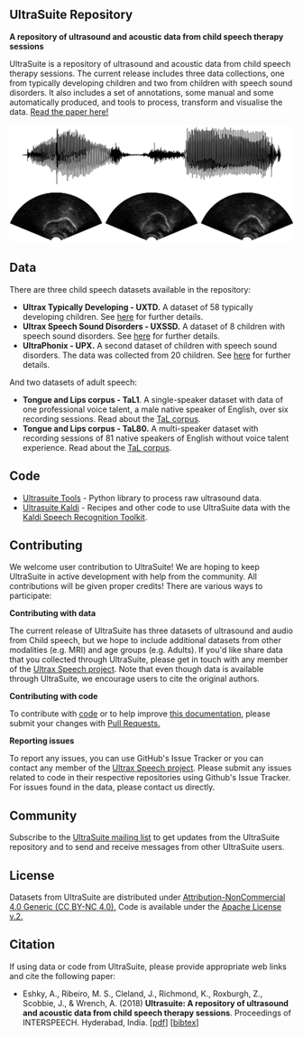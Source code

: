 ## UltraSuite Repository
**A repository of ultrasound and acoustic data from child speech therapy sessions**

UltraSuite is a repository of ultrasound and acoustic data from child speech therapy sessions. The current release includes three data collections, one from typically developing children and two from children with speech sound disorders. It also includes a set of annotations, some manual and some automatically produced, and tools to process, transform and visualise the data. [Read the paper here!](papers/ultrasuite_IS18.pdf) 

![image](imgs/sample.png)

## Data

There are three child speech datasets available in the repository:

- **Ultrax Typically Developing - UXTD.**  A dataset of 58 typically developing children. See [here](data/uxtd.md) for further details.
- **Ultrax Speech Sound Disorders - UXSSD.**  A dataset of 8 children with speech sound disorders. See [here](data/uxssd.md) for further details.
- **UltraPhonix - UPX.** A second dataset of children with speech sound disorders. The data was collected from 20 children.  See [here](data/upx.md) for further details.

And two datasets of adult speech:

- **Tongue and Lips corpus - TaL1**. A single-speaker dataset with data of one professional voice talent, a male native speaker of English, over six recording sessions. Read about the [TaL corpus](data/tal_corpus.md).
- **Tongue and Lips corpus - TaL80.** A multi-speaker dataset with recording sessions of 81 native speakers of English without voice talent experience. Read about the [TaL corpus](data/tal_corpus.md).



## Code

* [Ultrasuite Tools](https://github.com/UltraSuite/ultrasuite-tools) - Python library to process raw ultrasound data.
* [Ultrasuite Kaldi](https://github.com/UltraSuite/ultrasuite-kaldi) - Recipes and other code to use UltraSuite data with the [Kaldi Speech Recognition Toolkit](http://kaldi-asr.org/).



## Contributing

We welcome user contribution to UltraSuite! We are hoping to keep UltraSuite in active development with help from the community. All contributions will be given proper credits! There are various ways to participate: 

**Contributing with data**

The current release of UltraSuite has three datasets of ultrasound and audio from Child speech, but we hope to include additional datasets from other modalities (e.g. MRI) and age groups (e.g. Adults). If you'd like share data that you collected through UltraSuite, please get in touch with any member of the [Ultrax Speech project](http://www.ultrax-speech.org/team). Note that even though data is available through UltraSuite, we encourage users to cite the original authors.

**Contributing with code**

To contribute with [code](https://github.com/UltraSuite/ultrasuite-tools) or to help improve [this documentation](https://github.com/UltraSuite/ultrasuite-doc), please submit your changes with [Pull Requests.](https://help.github.com/articles/about-pull-requests/)

**Reporting issues**

To report any issues, you can use GitHub's Issue Tracker or you can contact any member of the  [Ultrax Speech project](http://www.ultrax-speech.org/team). Please submit any issues related to code in their respective repositories using Github's Issue Tracker. For issues found in the data, please contact us directly.



## Community

Subscribe to the [UltraSuite mailing list](mailing-list.md) to get updates from the UltraSuite repository and to send and receive messages from other UltraSuite users.



## License

Datasets from UltraSuite are distributed under [Attribution-NonCommercial 4.0 Generic (CC BY-NC 4.0).](https://creativecommons.org/licenses/by-nc/4.0/) Code is available under the [Apache License v.2.](https://www.apache.org/licenses/LICENSE-2.0)



## Citation

If using data or code from UltraSuite, please provide appropriate web links and cite the following paper:

* Eshky, A., Ribeiro, M. S., Cleland, J., Richmond, K., Roxburgh, Z.,  Scobbie, J., & Wrench, A. (2018) **Ultrasuite: A repository of ultrasound and acoustic data from child speech therapy sessions**. Proceedings of INTERSPEECH. Hyderabad, India. [[pdf](http://homepages.inf.ed.ac.uk/aeshky/pub/aeshky_IS18.pdf)] [[bibtex](http://homepages.inf.ed.ac.uk/aeshky/pub/aeshky_IS18.bib)]

